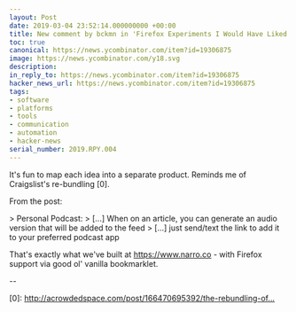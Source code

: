 ```yaml
---
layout: Post
date: 2019-03-04 23:52:14.000000000 +00:00
title: New comment by bckmn in 'Firefox Experiments I Would Have Liked to Try'
toc: true
canonical: https://news.ycombinator.com/item?id=19306875
image: https://news.ycombinator.com/y18.svg
description:
in_reply_to: https://news.ycombinator.com/item?id=19306875
hacker_news_url: https://news.ycombinator.com/item?id=19306875
tags:
- software
- platforms
- tools
- communication
- automation
- hacker-news
serial_number: 2019.RPY.004
---
```

<p>It's fun to map each idea into a separate product. Reminds me of Craigslist's re-bundling [0].<p>From the post:<p>> Personal Podcast:
> [...] When on an article, you can generate an audio version that will be added to the feed
> [...]  just send/text the link to add it to your preferred podcast app<p>That's exactly what we've built at <a href="https://www.narro.co" rel="nofollow">https://www.narro.co</a> - with Firefox support via good ol' vanilla bookmarklet.<p>--<p>[0]: <a href="http://acrowdedspace.com/post/166470695392/the-rebundling-of-craigslist" rel="nofollow">http://acrowdedspace.com/post/166470695392/the-rebundling-of...</a></p>
